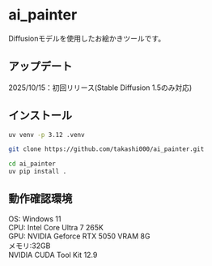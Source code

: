 # ai_painter

Diffusionモデルを使用したお絵かきツールです。

## アップデート

2025/10/15：初回リリース(Stable Diffusion 1.5のみ対応)

## インストール

```sh
uv venv -p 3.12 .venv
```

```sh
git clone https://github.com/takashi000/ai_painter.git
```

```sh
cd ai_painter
uv pip install .
```

## 動作確認環境

OS: Windows 11\
CPU: Intel Core Ultra 7 265K\
GPU: NVIDIA Geforce RTX 5050 VRAM 8G\
メモリ:32GB\
NVIDIA CUDA Tool Kit 12.9
